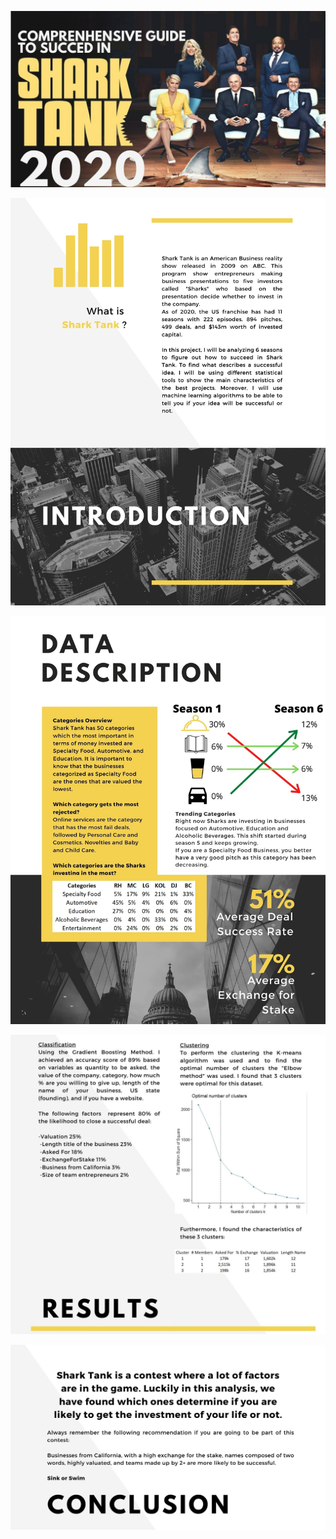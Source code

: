 <p align="center"><img src="https://github.com/AlfonsoCabello/SharkTank/blob/main/Pic_Git/P1.jpg" style="max-width:100%;"></p>
<p align="center"><img src="https://github.com/AlfonsoCabello/SharkTank/blob/main/Pic_Git/P2.jpg" style="max-width:100%;"></p>
<p align="center"><img src="https://github.com/AlfonsoCabello/SharkTank/blob/main/Pic_Git/P3.jpg" style="max-width:100%;"></p>
<p align="center"><img src="https://github.com/AlfonsoCabello/SharkTank/blob/main/Pic_Git/P4.jpg" style="max-width:100%;"></p>
<p align="center"><img src="https://github.com/AlfonsoCabello/SharkTank/blob/main/Pic_Git/P5.jpg" style="max-width:100%;"></p>

